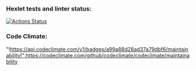 ### Hexlet tests and linter status:

[![Actions Status](https://github.com/s-peftev/frontend-project-lvl1/workflows/hexlet-check/badge.svg)](https://github.com/s-peftev/frontend-project-lvl1/actions)

### Code Climate:
"!https://api.codeclimate.com/v1/badges/a99a88d28ad37a79dbf6/maintainability!":https://codeclimate.com/github/codeclimate/codeclimate/maintainability